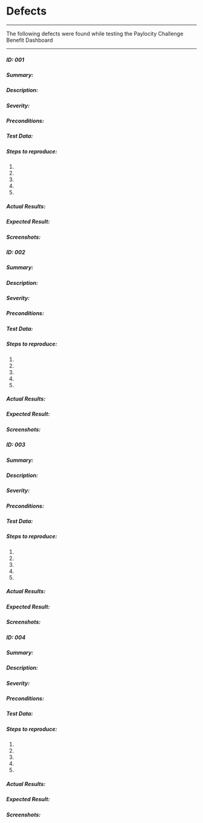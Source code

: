# Defects
***
The following defects were found while testing the Paylocity Challenge Benefit Dashboard
***
##### ID: 001
##### Summary:
##### Description:
##### Severity:

##### Preconditions:
##### Test Data: 

##### Steps to reproduce:
1.
2.
3.
4.
5.

##### Actual Results:

##### Expected Result: 

##### Screenshots:

##### ID: 002
##### Summary:
##### Description:
##### Severity:

##### Preconditions:
##### Test Data: 

##### Steps to reproduce:
1.
2.
3.
4.
5.

##### Actual Results:

##### Expected Result: 

##### Screenshots:

##### ID: 003
##### Summary:
##### Description:
##### Severity:

##### Preconditions:
##### Test Data: 

##### Steps to reproduce:
1.
2.
3.
4.
5.

##### Actual Results:

##### Expected Result: 

##### Screenshots:

##### ID: 004
##### Summary:
##### Description:
##### Severity:

##### Preconditions:
##### Test Data: 

##### Steps to reproduce:
1.
2.
3.
4.
5.

##### Actual Results:

##### Expected Result: 

##### Screenshots:
